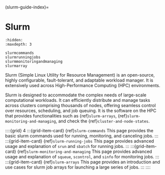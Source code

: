 (slurm-guide-index)=
# Slurm

```{toctree}
:hidden:
:maxdepth: 3

slurmcommands
slurmrunningjobs
slurmmonitoringandmanaging
slurmarray
```

Slurm (Simple Linux Utility for Resource Management) is an open-source, highly configurable, fault-tolerant, and adaptable workload manager. It is extensively used across High-Performance Computing (HPC) environments.

Slurm is designed to accommodate the complex needs of large-scale computational workloads. It can efficiently distribute and manage tasks across clusters comprising thousands of nodes, offering seamless control over resources, scheduling, and job queuing.
It is the software on the HPC that provides functionalities such as {ref}`slurm-arrays`, {ref}`slurm-monitoring-and-managing`, and check the {ref}`cluster-and-node-states`.

::::{grid} 4
:::{grid-item-card} {ref}`slurm-commands`
This page provides the basic slurm commands used for running, monitoring, and canceling jobs.
:::
:::{grid-item-card} {ref}`slurm-running-jobs`
This page provides advanced usage and explanation of `srun` and `sbatch` for running jobs.
:::
:::{grid-item-card} {ref}`slurm-monitoring-and-managing`
This page provides advanced usage and explanation of `squeue`, `scontrol`, and `sinfo` for monitoring jobs.
:::
:::{grid-item-card} {ref}`slurm-arrays`
This page provides an introduction and use cases for slurm job arrays for launching a large series of jobs.
:::
::::
